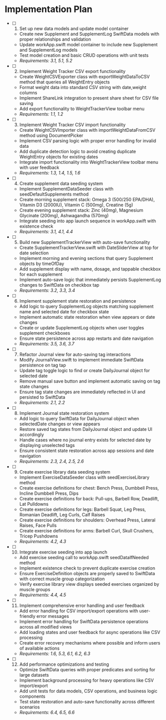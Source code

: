 # Implementation Plan

- [ ] 1. Set up new data models and update model container
  - Create new Supplement and SupplementLog SwiftData models with proper relationships and validation
  - Update workApp.swift model container to include new Supplement and SupplementLog models
  - Test model creation and basic CRUD operations with unit tests
  - _Requirements: 3.1, 5.1, 5.2_

- [ ] 2. Implement Weight Tracker CSV export functionality
  - Create WeightCSVExporter class with exportWeightDataToCSV method that queries all WeightEntry objects
  - Format weight data into standard CSV string with date,weight columns
  - Implement ShareLink integration to present share sheet for CSV file saving
  - Add export functionality to WeightTrackerView toolbar menu
  - _Requirements: 1.1, 1.2_

- [ ] 3. Implement Weight Tracker CSV import functionality
  - Create WeightCSVImporter class with importWeightDataFromCSV method using DocumentPicker
  - Implement CSV parsing logic with proper error handling for invalid data
  - Add duplicate detection logic to avoid creating duplicate WeightEntry objects for existing dates
  - Integrate import functionality into WeightTrackerView toolbar menu with user feedback
  - _Requirements: 1.3, 1.4, 1.5, 1.6_

- [ ] 4. Create supplement data seeding system
  - Implement SupplementDataSeeder class with seedDefaultSupplements method
  - Create morning supplement stack: Omega 3 (500/250 EPA/DHA), Vitamin D3 (2000IU), Vitamin C (500mg), Creatine (5g)
  - Create evening supplement stack: Zinc (40mg), Magnesium Glycinate (200mg), Ashwagandha (570mg)
  - Integrate seeding into app launch sequence in workApp.swift with existence check
  - _Requirements: 3.1, 4.1, 4.4_

- [ ] 5. Build new SupplementTrackerView with auto-save functionality
  - Create SupplementTrackerView.swift with DateSliderView at top for date selection
  - Implement morning and evening sections that query Supplement objects by timeOfDay
  - Add supplement display with name, dosage, and tappable checkbox for each supplement
  - Implement auto-save logic that immediately persists SupplementLog changes to SwiftData on checkbox tap
  - _Requirements: 3.2, 3.3, 3.4_

- [ ] 6. Implement supplement state restoration and persistence
  - Add logic to query SupplementLog objects matching supplement name and selected date for checkbox state
  - Implement automatic state restoration when view appears or date changes
  - Create or update SupplementLog objects when user toggles supplement checkboxes
  - Ensure state persistence across app restarts and date navigation
  - _Requirements: 3.5, 3.6, 3.7_

- [ ] 7. Refactor Journal view for auto-saving tag interactions
  - Modify JournalView.swift to implement immediate SwiftData persistence on tag tap
  - Update tag toggle logic to find or create DailyJournal object for selected date
  - Remove manual save button and implement automatic saving on tag state changes
  - Ensure tag state changes are immediately reflected in UI and persisted to SwiftData
  - _Requirements: 2.1, 2.2_

- [ ] 8. Implement Journal state restoration system
  - Add logic to query SwiftData for DailyJournal object when selectedDate changes or view appears
  - Restore saved tag states from DailyJournal object and update UI accordingly
  - Handle cases where no journal entry exists for selected date by displaying unselected tags
  - Ensure consistent state restoration across app sessions and date navigation
  - _Requirements: 2.3, 2.4, 2.5, 2.6_

- [ ] 9. Create exercise library data seeding system
  - Implement ExerciseDataSeeder class with seedExerciseLibrary method
  - Create exercise definitions for chest: Bench Press, Dumbbell Press, Incline Dumbbell Press, Dips
  - Create exercise definitions for back: Pull-ups, Barbell Row, Deadlift, Lat Pulldowns
  - Create exercise definitions for legs: Barbell Squat, Leg Press, Romanian Deadlift, Leg Curls, Calf Raises
  - Create exercise definitions for shoulders: Overhead Press, Lateral Raises, Face Pulls
  - Create exercise definitions for arms: Barbell Curl, Skull Crushers, Tricep Pushdowns
  - _Requirements: 4.2, 4.3_

- [ ] 10. Integrate exercise seeding into app launch
  - Add exercise seeding call to workApp.swift seedDataIfNeeded method
  - Implement existence check to prevent duplicate exercise creation
  - Ensure ExerciseDefinition objects are properly saved to SwiftData with correct muscle group categorization
  - Verify exercise library view displays seeded exercises organized by muscle groups
  - _Requirements: 4.4, 4.5_

- [ ] 11. Implement comprehensive error handling and user feedback
  - Add error handling for CSV import/export operations with user-friendly error messages
  - Implement error handling for SwiftData persistence operations across all modified views
  - Add loading states and user feedback for async operations like CSV processing
  - Create error recovery mechanisms where possible and inform users of available actions
  - _Requirements: 1.6, 5.3, 6.1, 6.2, 6.3_

- [ ] 12. Add performance optimizations and testing
  - Optimize SwiftData queries with proper predicates and sorting for large datasets
  - Implement background processing for heavy operations like CSV import/export
  - Add unit tests for data models, CSV operations, and business logic components
  - Test state restoration and auto-save functionality across different scenarios
  - _Requirements: 6.4, 6.5, 6.6_